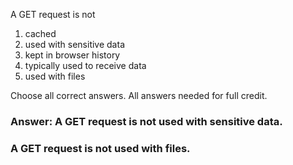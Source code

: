 A GET request is not 

1. cached
1. used with sensitive data
1. kept in browser history
1. typically used to receive data
1. used with files

Choose all correct answers. All answers needed for full credit.

### Answer: A GET request is not used with sensitive data.
###         A GET request is not used with files.            